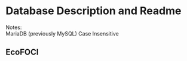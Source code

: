 Database Description and Readme
===============================

Notes:  
MariaDB (previously MySQL)
Case Insensitive

EcoFOCI
--------
